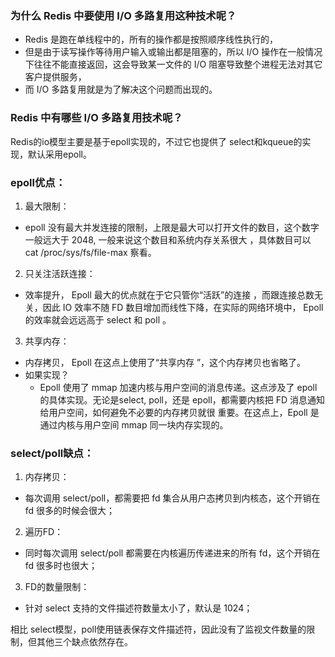 ###  为什么 Redis 中要使用 I/O 多路复用这种技术呢？
-  Redis 是跑在单线程中的，所有的操作都是按照顺序线性执行的，
-  但是由于读写操作等待用户输入或输出都是阻塞的，所以 I/O 操作在一般情况下往往不能直接返回，这会导致某一文件的 I/O 阻塞导致整个进程无法对其它客户提供服务，
-  而 I/O 多路复用就是为了解决这个问题而出现的。

###  Redis 中有哪些 I/O 多路复用技术呢？
Redis的io模型主要是基于epoll实现的，不过它也提供了 select和kqueue的实现，默认采用epoll。


### epoll优点：

1. 最大限制：
- epoll 没有最大并发连接的限制，上限是最大可以打开文件的数目，这个数字一般远大于 2048, 一般来说这个数目和系统内存关系很大  ，具体数目可以 cat /proc/sys/fs/file-max 察看。
2. 只关注活跃连接：
- 效率提升， Epoll 最大的优点就在于它只管你“活跃”的连接 ，而跟连接总数无关，因此 IO 效率不随 FD 数目增加而线性下降，在实际的网络环境中， Epoll 的效率就会远远高于 select 和 poll 。
3. 共享内存：
- 内存拷贝， Epoll 在这点上使用了“共享内存 ”，这个内存拷贝也省略了。 
- 如果实现？
    - Epoll 使用了 mmap 加速内核与用户空间的消息传递。这点涉及了 epoll 的具体实现。无论是select, poll，还是 epoll，都需要内核把 FD 消息通知给用户空间，如何避免不必要的内存拷贝就很 重要。在这点上，Epoll 是通过内核与用户空间 mmap 同一块内存实现的。
    

### select/poll缺点：

1. 内存拷贝：
- 每次调用 select/poll，都需要把 fd 集合从用户态拷贝到内核态，这个开销在 fd 很多的时候会很大；
2. 遍历FD：
- 同时每次调用 select/poll 都需要在内核遍历传递进来的所有 fd，这个开销在 fd 很多时也很大；
3. FD的数量限制：
- 针对 select 支持的文件描述符数量太小了，默认是 1024；

相比 select模型，poll使用链表保存文件描述符，因此没有了监视文件数量的限制，但其他三个缺点依然存在。